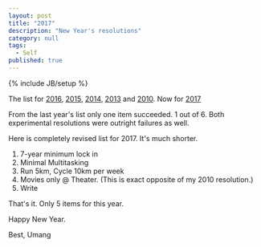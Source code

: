 ```yaml
---
layout: post
title: "2017"
description: "New Year's resolutions"
category: null
tags: 
  - Self
published: true
---
```

 
{% include JB/setup %}

The list for [2016](http://umangsaini.cricket/2015/12/2016/), [2015](http://umangsaini.cricket/2014/12/2015/), [2014](http://umangsaini.cricket/2013/12/2014/), [2013](http://umangsaini.cricket/2012/12/2013/) and [2010](http://umangsaini.cricket/2009/12/resolve/). Now for [2017](http://umangsaini.cricket/2016/12/2017/)

From the last year's list only one item succeeded. 1 out of 6. Both experimental resolutions were outright failures as well. 


Here is completely revised list for 2017. It's much shorter.

1. 7-year minimum lock in
2. Minimal Multitasking
3. Run 5km, Cycle 10km per week
4. Movies only @ Theater. (This is exact opposite of my 2010 resolution.)
5. Write

That's it. Only 5 items for this year. 

Happy New Year.

Best, Umang
